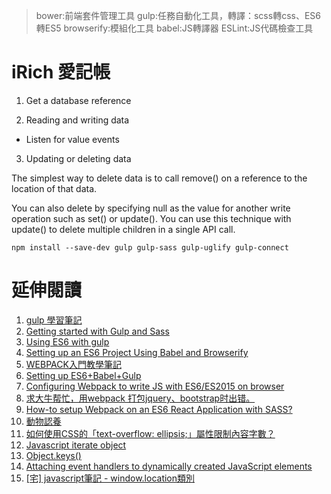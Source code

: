 >bower:前端套件管理工具
>gulp:任務自動化工具，轉譯：scss轉css、ES6轉ES5
>browserify:模組化工具
>babel:JS轉譯器
>ESLint:JS代碼檢查工具

# iRich 愛記帳 

1. Get a database reference

2. Reading and writing data

- Listen for value events

3. Updating or deleting data

The simplest way to delete data is to call remove() on a reference to the location of that data.

You can also delete by specifying null as the value for another write operation such as set() or update(). You can use this technique with update() to delete multiple children in a single API call.

```
npm install --save-dev gulp gulp-sass gulp-uglify gulp-connect
```

# 延伸閱讀
1. [gulp 學習筆記](https://www.gitbook.com/book/kejyuntw/gulp-learning-notes/details)
2. [Getting started with Gulp and Sass](http://ryanchristiani.com/getting-started-with-gulp-and-sass/)
3. [Using ES6 with gulp](https://markgoodyear.com/2015/06/using-es6-with-gulp/)
4. [Setting up an ES6 Project Using Babel and Browserify](https://www.sitepoint.com/setting-up-es6-project-using-babel-browserify/)
5. [WEBPACK入門教學筆記](http://blog.kkbruce.net/2015/10/webpack.html#.WAIU7JN96zY)
6. [Setting up ES6+Babel+Gulp](http://ramkulkarni.com/blog/setting-up-es6-babel-gulp/)
7. [Configuring Webpack to write JS with ES6/ES2015 on browser](https://medium.com/daily-js-tips/configuring-webpack-to-write-js-with-es6-es2015-on-browser-cd089a79ecea#.uo1psi41n)
8. [求大牛帮忙，用webpack 打包jquery、bootstrap时出错。](http://react-china.org/t/webpack-jquery-bootstrap/1669)
9. [How-to setup Webpack on an ES6 React Application with SASS?](https://www.jonathan-petitcolas.com/2015/05/15/howto-setup-webpack-on-es6-react-application-with-sass.html)
10. [動物認養](http://data.coa.gov.tw/Service/OpenData/AnimalOpenData.aspx)
11. [如何使用CSS的「text-overflow: ellipsis;」屬性限制內容字數？](http://www.astralweb.com.tw/css-ellipsis/)
12. [Javascript iterate object](http://stackoverflow.com/questions/14379274/javascript-iterate-object)
13. [Object.keys()](https://developer.mozilla.org/zh-TW/docs/Web/JavaScript/Reference/Global_Objects/Object/keys)
14. [Attaching event handlers to dynamically created JavaScript elements](https://toddmotto.com/attaching-event-handlers-to-dynamically-created-javascript-elements/)
15. [[宅] javascript筆記 - window.location類別](http://cat-son.blogspot.tw/2012/11/javascript-windowlocation.html)